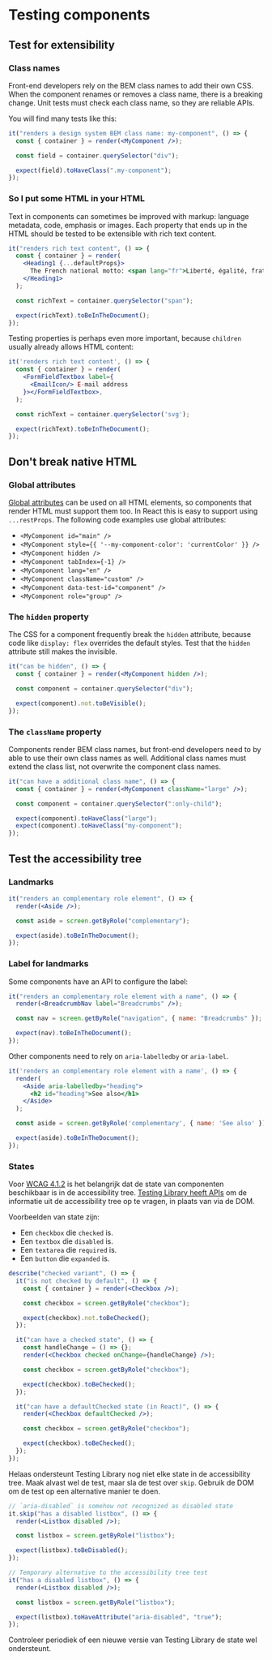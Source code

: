 <!-- @license CC0-1.0 -->

# Testing components

## Test for extensibility

### Class names

Front-end developers rely on the BEM class names to add their own CSS. When the component renames or removes a class name, there is a breaking change. Unit tests must check each class name, so they are reliable APIs.

You will find many tests like this:

```jsx
it("renders a design system BEM class name: my-component", () => {
  const { container } = render(<MyComponent />);

  const field = container.querySelector("div");

  expect(field).toHaveClass(".my-component");
});
```

### So I put some HTML in your HTML

Text in components can sometimes be improved with markup: language metadata, code, emphasis or images. Each property that ends up in the HTML should be tested to be extensible with rich text content.

```jsx
it("renders rich text content", () => {
  const { container } = render(
    <Heading1 {...defaultProps}>
      The French national motto: <span lang="fr">Liberté, égalité, fraternité</span>
    </Heading1>
  );

  const richText = container.querySelector("span");

  expect(richText).toBeInTheDocument();
});
```

Testing properties is perhaps even more important, because `children` usually already allows HTML content:

```jsx
it('renders rich text content', () => {
  const { container } = render(
    <FormFieldTextbox label={
      <EmailIcon/> E-mail address
    }></FormFieldTextbox>,
  );

  const richText = container.querySelector('svg');

  expect(richText).toBeInTheDocument();
});
```

## Don't break native HTML

### Global attributes

[Global attributes](https://developer.mozilla.org/en-US/docs/Web/HTML/Global_attributes) can be used on all HTML elements, so components that render HTML must support them too. In React this is easy to support using `...restProps`. The following code examples use global attributes:

- `<MyComponent id="main" />`
- `<MyComponent style={{ '--my-component-color': 'currentColor' }} />`
- `<MyComponent hidden />`
- `<MyComponent tabIndex={-1} />`
- `<MyComponent lang="en" />`
- `<MyComponent className="custom" />`
- `<MyComponent data-test-id="component" />`
- `<MyComponent role="group" />`

### The `hidden` property

The CSS for a component frequently break the `hidden` attribute, because code like `display: flex` overrides the default styles. Test that the `hidden` attribute still makes the invisible.

```jsx
it("can be hidden", () => {
  const { container } = render(<MyComponent hidden />);

  const component = container.querySelector("div");

  expect(component).not.toBeVisible();
});
```

### The `className` property

Components render BEM class names, but front-end developers need to by able to use their own class names as well. Additional class names must extend the class list, not overwrite the component class names.

```jsx
it("can have a additional class name", () => {
  const { container } = render(<MyComponent className="large" />);

  const component = container.querySelector(":only-child");

  expect(component).toHaveClass("large");
  expect(component).toHaveClass("my-component");
});
```

## Test the accessibility tree

### Landmarks

```jsx
it("renders an complementary role element", () => {
  render(<Aside />);

  const aside = screen.getByRole("complementary");

  expect(aside).toBeInTheDocument();
});
```

### Label for landmarks

Some components have an API to configure the label:

```jsx
it("renders an complementary role element with a name", () => {
  render(<BreadcrumbNav label="Breadcrumbs" />);

  const nav = screen.getByRole("navigation", { name: "Breadcrumbs" });

  expect(nav).toBeInTheDocument();
});
```

Other components need to rely on `aria-labelledby` or `aria-label`.

```jsx
it('renders an complementary role element with a name', () => {
  render(
    <Aside aria-labelledby="heading">
      <h2 id="heading">See also</h1>
    </Aside>
  );

  const aside = screen.getByRole('complementary', { name: 'See also' });

  expect(aside).toBeInTheDocument();
});
```

### States

Voor [WCAG 4.1.2](https://nldesignsystem.nl/wcag/4.1.2) is het belangrijk dat de state van componenten beschikbaar is in de accessibility tree. [Testing Library heeft APIs](https://testing-library.com/docs/queries/byrole) om de informatie uit de accessibility tree op te vragen, in plaats van via de DOM.

Voorbeelden van state zijn:

- Een `checkbox` die `checked` is.
- Een `textbox` die `disabled` is.
- Een `textarea` die `required` is.
- Een `button` die `expanded` is.

```jsx
describe("checked variant", () => {
  it("is not checked by default", () => {
    const { container } = render(<Checkbox />);

    const checkbox = screen.getByRole("checkbox");

    expect(checkbox).not.toBeChecked();
  });

  it("can have a checked state", () => {
    const handleChange = () => {};
    render(<Checkbox checked onChange={handleChange} />);

    const checkbox = screen.getByRole("checkbox");

    expect(checkbox).toBeChecked();
  });

  it("can have a defaultChecked state (in React)", () => {
    render(<Checkbox defaultChecked />);

    const checkbox = screen.getByRole("checkbox");

    expect(checkbox).toBeChecked();
  });
});
```

Helaas ondersteunt Testing Library nog niet elke state in de accessibility tree. Maak alvast wel de test, maar sla de test over `skip`. Gebruik de DOM om de test op een alternative manier te doen.

```jsx
// `aria-disabled` is somehow not recognized as disabled state
it.skip("has a disabled listbox", () => {
  render(<Listbox disabled />);

  const listbox = screen.getByRole("listbox");

  expect(listbox).toBeDisabled();
});

// Temporary alternative to the accessibility tree test
it("has a disabled listbox", () => {
  render(<Listbox disabled />);

  const listbox = screen.getByRole("listbox");

  expect(listbox).toHaveAttribute("aria-disabled", "true");
});
```

Controleer periodiek of een nieuwe versie van Testing Library de state wel ondersteunt.
